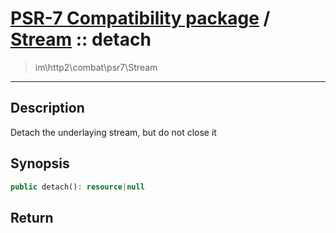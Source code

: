# [PSR-7 Compatibility package](combat.md) / [Stream](combat-Stream.md) :: detach
 > im\http2\combat\psr7\Stream
____

## Description
Detach the underlaying stream, but do not close it

## Synopsis
```php
public detach(): resource|null
```

## Return

